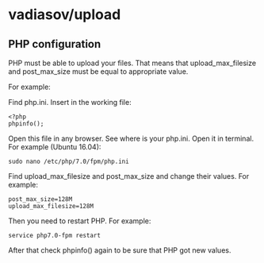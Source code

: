 # vadiasov/upload

## PHP configuration
PHP must be able to upload your files. That means that  upload_max_filesize and post_max_size
must be equal to appropriate value.

For example:

Find php.ini. Insert in the working file:
````
<?php
phpinfo();
````
Open this file in any browser. See where is your php.ini. Open it in terminal. For example (Ubuntu 16.04):
````
sudo nano /etc/php/7.0/fpm/php.ini
````
Find upload_max_filesize and post_max_size and change their values. For example:
````
post_max_size=128M
upload_max_filesize=128M
````
Then you need to restart PHP. For example:
````
service php7.0-fpm restart
````
After that check phpinfo() again to be sure that PHP got new values.
